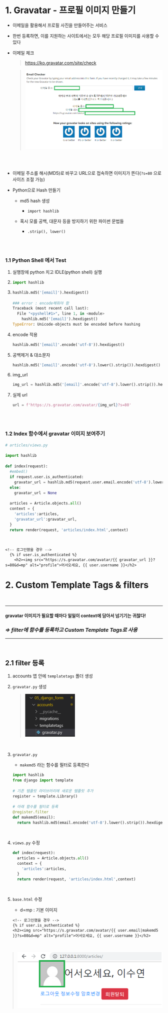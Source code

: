 # 1. Gravatar - 프로필 이미지 만들기

- 이메일을 활용해서 프로필 사진을 만들어주는 서비스

- 한번 등록하면, 이를 지원하는 사이트에서는 모두 해당 프로필 이미지를 사용할 수 있다

- 이메일 체크

  >  https://ko.gravatar.com/site/check 

  > ![1573450770526](images/1573450770526.png)

<br>

<br>

- 이메일 주소를 해시(MD5)로 바꾸고 URL으로 접속하면 이미지가 뜬다(`?s=80` 으로 사이즈 조절 가능)

- Python으로 Hash  만들기

  - md5 hash 생성
    - `import hashlib`

  - 혹시 모를 공백, 대문자 등을 방지하기 위한 파이썬 문법들
    - `.strip(), lower()`

<br>

<br>

### 1.1 Python Shell 에서 Test

1. 실행창에 python 치고 IDLE(python shell) 실행

2. ```python
   import hashlib
   ```

3. ```python
   hashlib.md5('[email]').hexdigest()
   
   ### error : encode해줘야 함
   Traceback (most recent call last):
     File "<pyshell#1>", line 1, in <module>
       hashlib.md5('[email]').hexdigest()
   TypeError: Unicode-objects must be encoded before hashing
   ```

4. encode 적용

   ```python
   hashlib.md5('[email]'.encode('utf-8')).hexdigest()
   ```

5. 공백제거 & 대소문자

   ```python
   hashlib.md5('[email]'.encode('utf-8').lower().strip()).hexdigest()
   ```

6. img_url

   ```python
   img_url = hashlib.md5('[email]'.encode('utf-8').lower().strip()).hexdigest()
   ```

7. 실제 url

   ```python
   url = f'https://s.gravatar.com/avatar/{img_url}?s=80'
   ```

<br>

<br>

### 1.2 Index 함수에서 gravatar 이미지 보여주기

```python
# articles/views.py

import hashlib

def index(request):
  #embed()
  if request.user.is_authenticated:
    gravatar_url = hashlib.md5(request.user.email.encode('utf-8').lower().strip()).hexdigest()
  else:
    gravatar_url = None

  articles = Article.objects.all()
  context = {
    'articles':articles,
    'gravatar_url':gravatar_url,
  }
  return render(request, 'articles/index.html',context)
```

<br>

```django
<!-- 로그인했을 경우 -->
  {% if user.is_authenticated %}
    <h2><img src="https://s.gravatar.com/avatar/{{ gravatar_url }}?s=80&d=mp" alt="profile">어서오세요, {{ user.username }}</h2>
```



# 2. Custom Template Tags & filters

<br>

-----------------------------------------------------------------------------------------------------------------------------------------------------------

#### gravatar 이미지가 필요할 때마다 일일이 context에 담아서 넘기기는 귀찮다!

### *=> filter에 함수를 등록하고 Custom Template Tags로 사용*

-----------------------------------------------------------------------------------------------------------------------------------------------------------

<br>

## 2.1 filter 등록

1. accounts 앱 안에 `templatetags` 폴더 생성

2. `gravatar.py` 생성

   > ![1573455321746](images/1573455321746.png)

<br>

3. `gravatar.py`

   - `makemd5` 라는 함수를 필터로 등록한다

   ```python
   import hashlib
   from django import template
   
   # 기존 템플릿 라이브러리에 새로운 템플릿 추가
   register = template.Library()
   
   # 아래 함수를 필터로 등록
   @register.filter
   def makemd5(email):
     return hashlib.md5(email.encode('utf-8').lower().strip()).hexdigest()
   ```

<br>

4. `views.py` 수정

   ```python
   def index(request):
     articles = Article.objects.all()
     context = {
       'articles':articles,
     }
     return render(request, 'articles/index.html',context)
   ```

<br>

5. `base.html` 수정

   - d=mp : 기본 이미지

   ```django
   <!-- 로그인했을 경우 -->
   {% if user.is_authenticated %}
   <h2><img src="https://s.gravatar.com/avatar/{{ user.email|makemd5 }}?s=80&d=mp" alt="profile">어서오세요, {{ user.username }}</h2>
   ```

<br>

> ![1573455714959](images/1573455714959.png)

